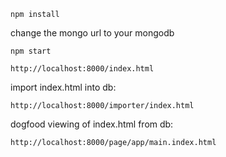     npm install

change the mongo url to your mongodb

    npm start

    http://localhost:8000/index.html

import index.html into db:

    http://localhost:8000/importer/index.html

dogfood viewing of index.html from db:

    http://localhost:8000/page/app/main.index.html

